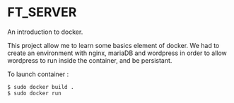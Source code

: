 # FT_SERVER
An introduction to docker.

This project allow me to learn some basics element of docker. 
We had to create an environment with nginx, mariaDB and wordpress in order to allow wordpress to run inside the container, and be persistant.

To launch container :
```
$ sudo docker build .
$ sudo docker run 
```
